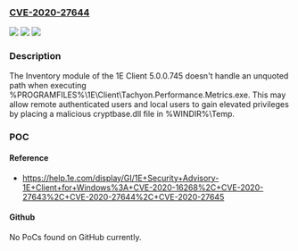 ### [CVE-2020-27644](https://cve.mitre.org/cgi-bin/cvename.cgi?name=CVE-2020-27644)
![](https://img.shields.io/static/v1?label=Product&message=n%2Fa&color=blue)
![](https://img.shields.io/static/v1?label=Version&message=n%2Fa&color=blue)
![](https://img.shields.io/static/v1?label=Vulnerability&message=n%2Fa&color=brighgreen)

### Description

The Inventory module of the 1E Client 5.0.0.745 doesn't handle an unquoted path when executing %PROGRAMFILES%\1E\Client\Tachyon.Performance.Metrics.exe. This may allow remote authenticated users and local users to gain elevated privileges by placing a malicious cryptbase.dll file in %WINDIR%\Temp\.

### POC

#### Reference
- https://help.1e.com/display/GI/1E+Security+Advisory-1E+Client+for+Windows%3A+CVE-2020-16268%2C+CVE-2020-27643%2C+CVE-2020-27644%2C+CVE-2020-27645

#### Github
No PoCs found on GitHub currently.

